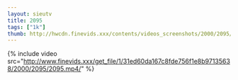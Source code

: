 ```yaml
--- 
layout: sieutv
title: 2095
tags: ["1k"]
thumb: http://hwcdn.finevids.xxx/contents/videos_screenshots/2000/2095/preview.mp4.jpg
---
```

{% include video src="http://www.finevids.xxx/get_file/1/31ed60da167c8fde756f1e8b97135638/2000/2095/2095.mp4/" %} 
